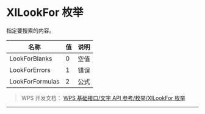 # XlLookFor 枚举

指定要搜索的内容。

| 名称            | 值  | 说明 |
|-----------------|-----|------|
| LookForBlanks   | 0   | 空值 |
| LookForErrors   | 1   | 错误 |
| LookForFormulas | 2   | 公式 |

> WPS 开发文档： [WPS 基础接口/文字 API 参考/枚举/XlLookFor 枚举](https://qn.cache.wpscdn.cn/encs/doc/office_v19/topics/WPS%20%E5%9F%BA%E7%A1%80%E6%8E%A5%E5%8F%A3/%E6%96%87%E5%AD%97%20API%20%E5%8F%82%E8%80%83/%E6%9E%9A%E4%B8%BE/XlLookFor%20%E6%9E%9A%E4%B8%BE.html)

------------------------------------------------------------------------

